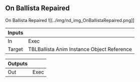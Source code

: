 ## On Ballista Repaired
On Ballista Repaired
![[../img/nd_img_OnBallistaRepaired.png]]

|Inputs||
|--|--|
| In | Exec |
| Target | TBLBallista Anim Instance Object Reference |

|Outputs||
|--|--|
| Out | Exec |
